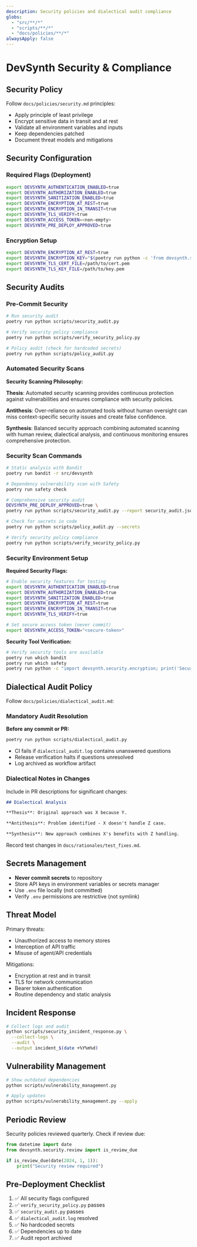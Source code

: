 ```yaml
---
description: Security policies and dialectical audit compliance
globs:
  - "src/**/*"
  - "scripts/**/*"
  - "docs/policies/**/*"
alwaysApply: false
---
```


# DevSynth Security & Compliance

## Security Policy

Follow `docs/policies/security.md` principles:

- Apply principle of least privilege
- Encrypt sensitive data in transit and at rest
- Validate all environment variables and inputs
- Keep dependencies patched
- Document threat models and mitigations

## Security Configuration

### Required Flags (Deployment)

```bash
export DEVSYNTH_AUTHENTICATION_ENABLED=true
export DEVSYNTH_AUTHORIZATION_ENABLED=true
export DEVSYNTH_SANITIZATION_ENABLED=true
export DEVSYNTH_ENCRYPTION_AT_REST=true
export DEVSYNTH_ENCRYPTION_IN_TRANSIT=true
export DEVSYNTH_TLS_VERIFY=true
export DEVSYNTH_ACCESS_TOKEN=<non-empty>
export DEVSYNTH_PRE_DEPLOY_APPROVED=true
```

### Encryption Setup

```bash
export DEVSYNTH_ENCRYPTION_AT_REST=true
export DEVSYNTH_ENCRYPTION_KEY="$(poetry run python -c 'from devsynth.security.encryption import generate_key; print(generate_key())')"
export DEVSYNTH_TLS_CERT_FILE=/path/to/cert.pem
export DEVSYNTH_TLS_KEY_FILE=/path/to/key.pem
```

## Security Audits

### Pre-Commit Security

```bash
# Run security audit
poetry run python scripts/security_audit.py

# Verify security policy compliance
poetry run python scripts/verify_security_policy.py

# Policy audit (check for hardcoded secrets)
poetry run python scripts/policy_audit.py
```

### Automated Security Scans

**Security Scanning Philosophy:**

**Thesis**: Automated security scanning provides continuous protection against vulnerabilities and ensures compliance with security policies.

**Antithesis**: Over-reliance on automated tools without human oversight can miss context-specific security issues and create false confidence.

**Synthesis**: Balanced security approach combining automated scanning with human review, dialectical analysis, and continuous monitoring ensures comprehensive protection.

### Security Scan Commands

```bash
# Static analysis with Bandit
poetry run bandit -r src/devsynth

# Dependency vulnerability scan with Safety
poetry run safety check

# Comprehensive security audit
DEVSYNTH_PRE_DEPLOY_APPROVED=true \
poetry run python scripts/security_audit.py --report security_audit.json

# Check for secrets in code
poetry run python scripts/policy_audit.py --secrets

# Verify security policy compliance
poetry run python scripts/verify_security_policy.py
```

### Security Environment Setup

**Required Security Flags:**
```bash
# Enable security features for testing
export DEVSYNTH_AUTHENTICATION_ENABLED=true
export DEVSYNTH_AUTHORIZATION_ENABLED=true
export DEVSYNTH_SANITIZATION_ENABLED=true
export DEVSYNTH_ENCRYPTION_AT_REST=true
export DEVSYNTH_ENCRYPTION_IN_TRANSIT=true
export DEVSYNTH_TLS_VERIFY=true

# Set secure access token (never commit)
export DEVSYNTH_ACCESS_TOKEN="<secure-token>"
```

**Security Tool Verification:**
```bash
# Verify security tools are available
poetry run which bandit
poetry run which safety
poetry run python -c "import devsynth.security.encryption; print('Security module OK')"
```

## Dialectical Audit Policy

Follow `docs/policies/dialectical_audit.md`:

### Mandatory Audit Resolution

**Before any commit or PR:**

```bash
poetry run python scripts/dialectical_audit.py
```

- CI fails if `dialectical_audit.log` contains unanswered questions
- Release verification halts if questions unresolved
- Log archived as workflow artifact

### Dialectical Notes in Changes

Include in PR descriptions for significant changes:

```markdown
## Dialectical Analysis

**Thesis**: Original approach was X because Y.

**Antithesis**: Problem identified - X doesn't handle Z case.

**Synthesis**: New approach combines X's benefits with Z handling.
```

Record test changes in `docs/rationales/test_fixes.md`.

## Secrets Management

- **Never commit secrets** to repository
- Store API keys in environment variables or secrets manager
- Use `.env` file locally (not committed)
- Verify `.env` permissions are restrictive (not symlink)

## Threat Model

Primary threats:
- Unauthorized access to memory stores
- Interception of API traffic
- Misuse of agent/API credentials

Mitigations:
- Encryption at rest and in transit
- TLS for network communication
- Bearer token authentication
- Routine dependency and static analysis

## Incident Response

```bash
# Collect logs and audit
python scripts/security_incident_response.py \
  --collect-logs \
  --audit \
  --output incident_$(date +%Y%m%d)
```

## Vulnerability Management

```bash
# Show outdated dependencies
python scripts/vulnerability_management.py

# Apply updates
python scripts/vulnerability_management.py --apply
```

## Periodic Review

Security policies reviewed quarterly. Check if review due:

```python
from datetime import date
from devsynth.security.review import is_review_due

if is_review_due(date(2024, 1, 1)):
    print("Security review required")
```

## Pre-Deployment Checklist

1. ✅ All security flags configured
2. ✅ `verify_security_policy.py` passes
3. ✅ `security_audit.py` passes
4. ✅ `dialectical_audit.log` resolved
5. ✅ No hardcoded secrets
6. ✅ Dependencies up to date
7. ✅ Audit report archived
